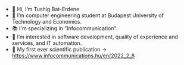 - 👋 Hi, I’m Tushig Bat-Erdene 
- 🌱 I’m computer engineering student at Budapest University of Technology and Economics.
- 📚 I'm specializing in "Infocommunication".
- 👀 I’m interested in software development, quality of experience and services, and IT automation.
- 📰 My first ever scientific publication -> https://www.infocommunications.hu/en/2022_2_8


<!---
tushig0826/tushig0826 is a ✨ special ✨ repository because its `README.md` (this file) appears on your GitHub profile.
You can click the Preview link to take a look at your changes.
--->
